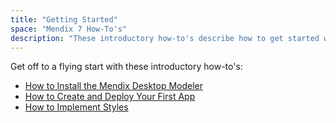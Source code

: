 ```yaml
---
title: "Getting Started"
space: "Mendix 7 How-To's"
description: "These introductory how-to's describe how to get started with the Mendix Modeler as well as how to create and deploy your first app and how to implement styles."
---
```


Get off to a flying start with these introductory how-to's:

* [How to Install the Mendix Desktop Modeler](install-the-mendix-desktop-modeler)
* [How to Create and Deploy Your First App](create-and-deploy-your-first-app)
* [How to Implement Styles](styles)
